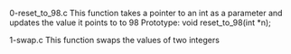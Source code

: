 0-reset_to_98.c This function takes a pointer to an int as a parameter and
updates the value it points to to 98
	Prototype: void reset_to_98(int *n);

1-swap.c This function swaps the values of two integers
	
